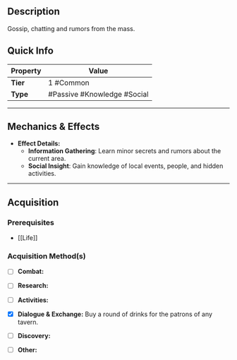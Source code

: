 ## Description
 Gossip, chatting and rumors from the mass.

## Quick Info
| Property | Value                           |
| -------- | ------------------------------- |
| **Tier** | 1 #Common                       |
| **Type** | #Passive #Knowledge #Social  |

---

## Mechanics & Effects
- **Effect Details:**
    - **Information Gathering**: Learn minor secrets and rumors about the current area.
    - **Social Insight**: Gain knowledge of local events, people, and hidden activities.

---

## Acquisition
### Prerequisites
- [[Life]]

### Acquisition Method(s)
- [ ] **Combat:** 
- [ ] **Research:** 
- [ ] **Activities:** 
- [x] **Dialogue & Exchange:** Buy a round of drinks for the patrons of any tavern.
- [ ] **Discovery:** 
- [ ] **Other:** 

